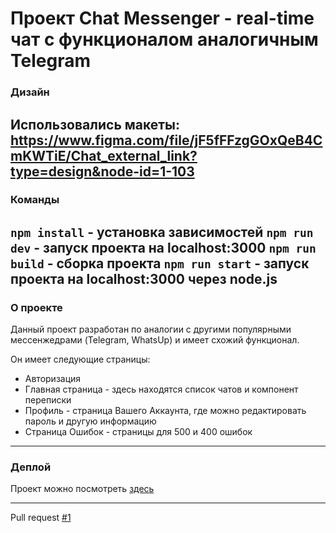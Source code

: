 # Проект Chat Messenger - real-time чат с функционалом аналогичным Telegram
### Дизайн

Использовались макеты: https://www.figma.com/file/jF5fFFzgGOxQeB4CmKWTiE/Chat_external_link?type=design&node-id=1-103
---
### Команды 

`npm install` - установка зависимостей
`npm run dev` - запуск проекта на localhost:3000
`npm run build` - сборка проекта
`npm run start` - запуск проекта на localhost:3000 через node.js
---
### О проекте

Данный проект разработан по аналогии с другими популярными мессенжедрами (Telegram, WhatsUp) и имеет схожий функционал.

Он имеет следующие страницы:
- Авторизация
- Главная страница - здесь находятся список чатов и компонент переписки
- Профиль - страница Вашего Аккаунта, где можно редактировать пароль и другую информацию
- Страница Ошибок - страницы для 500 и 400 ошибок

---
### Деплой 

Проект можно посмотреть [здесь](https://silly-fox-fd65ec.netlify.app/)

---
Pull request [#1](https://github.com/Nikita-hub000/middle.messenger.praktikum.yandex/pull/2)
